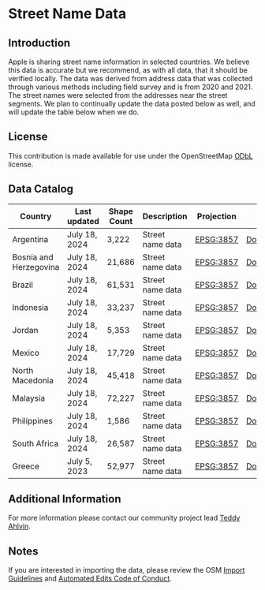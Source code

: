 # Street Name Data


## Introduction

Apple is sharing street name information in selected countries. We believe this data is accurate but we recommend, as with all data, that it should be verified locally. The data was derived from address data that was collected through various methods including field survey and is from 2020 and 2021. The street names were selected from the addresses near the street segments. We plan to continually update the data posted below as well, and will update the table below when we do.


## License

This contribution is made available for use under the OpenStreetMap [ODbL](https://opendatacommons.org/licenses/odbl/) license.



## Data Catalog

| Country     | Last updated | Shape Count | Description | Projection | Link |
| ------------|-------------|--------------|-------------------------------------------------------------------|------------|------------|
| Argentina      | July 18, 2024     | 3,222  | Street name data | [EPSG:3857](http://www.epsg-registry.org/report.htm?type=selection&entity=urn:ogc:def:crs:EPSG::3857&reportDetail=short&style=urn:uuid:report-style:default-with-code&style_name=OGP%20Default%20With%20Code&title=EPSG:3857)  | [Download](https://apple.box.com/shared/static/g2e62l45csppsglxft3l68pqfbb8xkzn.geojson)   |
| Bosnia and Herzegovina      | July 18, 2024     | 21,686   | Street name data | [EPSG:3857](http://www.epsg-registry.org/report.htm?type=selection&entity=urn:ogc:def:crs:EPSG::3857&reportDetail=short&style=urn:uuid:report-style:default-with-code&style_name=OGP%20Default%20With%20Code&title=EPSG:3857)  | [Download](https://apple.box.com/shared/static/1skkegmn85v9ujpkuori8i7zm29ouz5u.geojson)   |
| Brazil      | July 18, 2024     | 61,531  | Street name data | [EPSG:3857](http://www.epsg-registry.org/report.htm?type=selection&entity=urn:ogc:def:crs:EPSG::3857&reportDetail=short&style=urn:uuid:report-style:default-with-code&style_name=OGP%20Default%20With%20Code&title=EPSG:3857)  | [Download](https://apple.box.com/shared/static/g303tu3by0pomj2k6jm69batxhrcb42p.geojson)   |
| Indonesia      | July 18, 2024     | 33,237  | Street name data | [EPSG:3857](http://www.epsg-registry.org/report.htm?type=selection&entity=urn:ogc:def:crs:EPSG::3857&reportDetail=short&style=urn:uuid:report-style:default-with-code&style_name=OGP%20Default%20With%20Code&title=EPSG:3857)  | [Download](https://apple.box.com/shared/static/cy7xoyiergjazy3zu7jolryb8o7p5to1.geojson)   |
| Jordan      | July 18, 2024     | 5,353  | Street name data | [EPSG:3857](http://www.epsg-registry.org/report.htm?type=selection&entity=urn:ogc:def:crs:EPSG::3857&reportDetail=short&style=urn:uuid:report-style:default-with-code&style_name=OGP%20Default%20With%20Code&title=EPSG:3857)  | [Download](https://apple.box.com/shared/static/p9of13t7kmk266veqioj8i8f0goq1fky.geojson)   |
| Mexico      | July 18, 2024     | 17,729  | Street name data | [EPSG:3857](http://www.epsg-registry.org/report.htm?type=selection&entity=urn:ogc:def:crs:EPSG::3857&reportDetail=short&style=urn:uuid:report-style:default-with-code&style_name=OGP%20Default%20With%20Code&title=EPSG:3857)  | [Download](https://apple.box.com/shared/static/dlos0se260encl08prm9p43447lelqir.geojson)   |
| North Macedonia      | July 18, 2024     | 45,418  | Street name data | [EPSG:3857](http://www.epsg-registry.org/report.htm?type=selection&entity=urn:ogc:def:crs:EPSG::3857&reportDetail=short&style=urn:uuid:report-style:default-with-code&style_name=OGP%20Default%20With%20Code&title=EPSG:3857)  | [Download](https://apple.box.com/shared/static/wko6410qzdhky0nmv63612v9fik3evjb.geojson)   |
| Malaysia      | July 18, 2024     | 72,227  | Street name data | [EPSG:3857](http://www.epsg-registry.org/report.htm?type=selection&entity=urn:ogc:def:crs:EPSG::3857&reportDetail=short&style=urn:uuid:report-style:default-with-code&style_name=OGP%20Default%20With%20Code&title=EPSG:3857)  | [Download](https://apple.box.com/shared/static/nxwh4ppn8fjc8oljve0zadpiihcz368m.geojson)   |
| Philippines      | July 18, 2024     | 1,586  | Street name data | [EPSG:3857](http://www.epsg-registry.org/report.htm?type=selection&entity=urn:ogc:def:crs:EPSG::3857&reportDetail=short&style=urn:uuid:report-style:default-with-code&style_name=OGP%20Default%20With%20Code&title=EPSG:3857)  | [Download](https://apple.box.com/shared/static/yrau21l0p5t0khrc0bqlyskz1ntg9s0n.geojson)   |
| South Africa      | July 18, 2024     | 26,587  | Street name data | [EPSG:3857](http://www.epsg-registry.org/report.htm?type=selection&entity=urn:ogc:def:crs:EPSG::3857&reportDetail=short&style=urn:uuid:report-style:default-with-code&style_name=OGP%20Default%20With%20Code&title=EPSG:3857)  | [Download](https://apple.box.com/shared/static/42qq60l1pavcuqqnt3dmjjpgh7cco9c6.geojson)   |
| Greece      | July 5, 2023     | 52,977  | Street name data | [EPSG:3857](http://www.epsg-registry.org/report.htm?type=selection&entity=urn:ogc:def:crs:EPSG::3857&reportDetail=short&style=urn:uuid:report-style:default-with-code&style_name=OGP%20Default%20With%20Code&title=EPSG:3857)  | [Download](https://apple.box.com/shared/static/ttm866iyhmimd4pwkyq80c41losm7c4r.geojson)   |


## Additional Information
For more information please contact our community project lead [Teddy Ahlvin](https://www.openstreetmap.org/user/LessThan3Nodes).


## Notes
If you are interested in importing the data, please review the OSM [Import Guidelines](https://wiki.openstreetmap.org/wiki/Import/Guidelines) and [Automated Edits Code of Conduct](https://wiki.openstreetmap.org/wiki/Automated_Edits_code_of_conduct).
